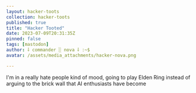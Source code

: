 ```yaml
---
layout: hacker-toots
collection: hacker-toots
published: true
title: "Hacker Tooted"
date: 2023-07-09T20:31:35Z
pinned: false
tags: [mastodon]
author: ⸸ commander ░ nova ⸸ :~$
avatar: /assets/media_attachments/hacker-nova.png

---
```


<p>I&#39;m in a really hate people kind of mood, going to play Elden Ring instead of arguing to the brick wall that AI enthusiasts have become</p>


